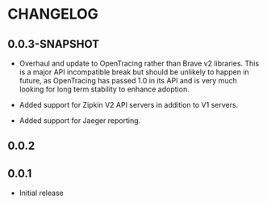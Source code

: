 # CHANGELOG

## 0.0.3-SNAPSHOT

* Overhaul and update to OpenTracing rather than Brave v2 libraries. This is a major API incompatible break but should
  be unlikely to happen in future, as OpenTracing has passed 1.0 in its API and is very much looking for long term
  stability to enhance adoption.
  
* Added support for Zipkin V2 API servers in addition to V1 servers.

* Added support for Jaeger reporting.

## 0.0.2


## 0.0.1

* Initial release
